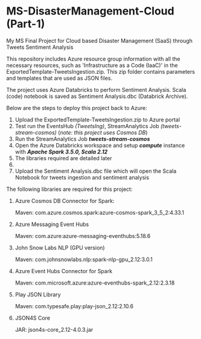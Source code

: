 # MS-DisasterManagement-Cloud (Part-1)
My MS Final Project for Cloud based Disaster Management (SaaS) through Tweets Sentiment Analysis

This repository includes Azure resource group information with all the necessary resources, such as 'Infrastructure as a Code (IaaC)' in the ExportedTemplate-TweetsIngestion.zip.
This zip folder contains parameters and templates that are used as JSON files.

The project uses Azure Databricks to perform Sentiment Analysis.
Scala (code) notebook is saved as Sentiment Analysis.dbc (Databrick Archive).

Below are the steps to deploy this project back to Azure:

1. Upload the ExportedTemplate-TweetsIngestion.zip to Azure portal
2. Test run the EventsHub _(TweetsIng)_, StreamAnalytics Job _(tweets-stream-cosmos)_ (_note: this project uses Cosmos DB_)
3. Run the StreamAnalytics Job **_tweets-stream-cosmos_**
4. Open the Azure Databricks workspace and setup _**compute**_ instance with _**Apache Spark 3.5.0, Scala 2.12**_
5. The libraries required are detailed later
6.   
7. Upload the Sentiment Analysis.dbc file which will open the Scala Notebook for tweets ingestion and sentiment analysis

The following libraries are required for this project:

1. Azure Cosmos DB Connector for Spark: 

    Maven: com.azure.cosmos.spark:azure-cosmos-spark_3_5_2:4.33.1
2. Azure Messaging Event Hubs

    Maven: com.azure:azure-messaging-eventhubs:5.18.6
3. John Snow Labs NLP (GPU version)

    Maven: com.johnsnowlabs.nlp:spark-nlp-gpu_2.12:3.0.1
4. Azure Event Hubs Connector for Spark

    Maven: com.microsoft.azure:azure-eventhubs-spark_2.12:2.3.18
5. Play JSON Library

    Maven: com.typesafe.play:play-json_2.12:2.10.6
6. JSON4S Core

    JAR: json4s-core_2.12-4.0.3.jar

